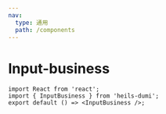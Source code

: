 ```yaml
---
nav:
  type: 通用
  path: /components
---
```


# Input-business

```tsx
import React from 'react';
import { InputBusiness } from 'heils-dumi';
export default () => <InputBusiness />;
```
